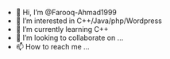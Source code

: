 - 👋 Hi, I’m @Farooq-Ahmad1999
- 👀 I’m interested in C++/Java/php/Wordpress
- 🌱 I’m currently learning C++
- 💞️ I’m looking to collaborate on ...
- 📫 How to reach me ...

<!---
Farooq-Ahmad1999/Farooq-Ahmad1999 is a ✨ special ✨ repository because its `README.md` (this file) appears on your GitHub profile.
You can click the Preview link to take a look at your changes.
--->
